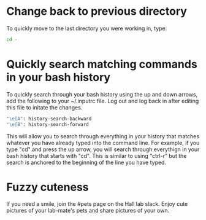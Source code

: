 # Change back to previous directory

To quickly move to the last directory you were working in, type:
```bash
cd -
```

# Quickly search matching commands in your bash history

To quickly search through your bash history using the up and down arrows, add the following to your ~/.inputrc file. Log out and log back in after editing this file to initate the changes.
```bash
"\e[A": history-search-backward
"\e[B": history-search-forward
```
This will allow you to search through everything in your history that matches whatever you have already typed into the command line. For example, if you type "cd" and press the up arrow, you will search through everythign in your bash history that starts with "cd". This is similar to using "ctrl-r" but the search is anchored to the beginning of the line you have typed.

# Fuzzy cuteness

If you need a smile, join the #pets page on the Hall lab slack. Enjoy cute pictures of your lab-mate's pets and share pictures of your own.
